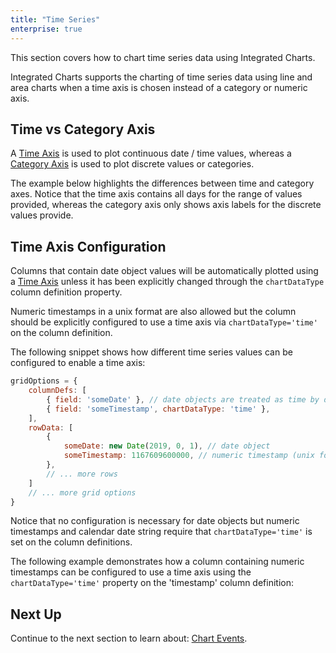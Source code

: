 ```yaml
---
title: "Time Series"
enterprise: true
---
```


This section covers how to chart time series data using Integrated Charts.

Integrated Charts supports the charting of time series data using line and area charts when a time axis is chosen instead of a category or numeric axis.

## Time vs Category Axis

A [Time Axis](../charts-axes/#time-axis) is used to plot continuous date / time values, whereas a [Category Axis](../charts-axes/#category-axis) is used to plot discrete values or
    categories.


The example below highlights the differences between time and category axes. Notice that the time axis contains all
    days for the range of values provided, whereas the category axis only shows axis labels for the discrete values
    provide.


<grid-example title='Time vs Category Axis' name='time-vs-category' type='generated' options='{ "exampleHeight": 740, "enterprise": true, "extras": ["momentjs"] }'></grid-example>

## Time Axis Configuration

Columns that contain date object values will be automatically plotted using a [Time Axis](../charts-axes/#time-axis) unless it has been explicitly changed through the `chartDataType` column definition property.

Numeric timestamps in a unix format are also allowed but the column should be explicitly configured to use a time axis via `chartDataType='time'` on the column definition.

The following snippet shows how different time series values can be configured to enable a time axis:

```js
gridOptions = {
    columnDefs: [
        { field: 'someDate' }, // date objects are treated as time by default
        { field: 'someTimestamp', chartDataType: 'time' },
    ],
    rowData: [
        {
            someDate: new Date(2019, 0, 1), // date object
            someTimestamp: 1167609600000, // numeric timestamp (unix format)
        },
        // ... more rows
    ]
    // ... more grid options
}
```

Notice that no configuration is necessary for date objects but numeric timestamps and calendar date string require
that `chartDataType='time'` is set on the column definitions.


The following example demonstrates how a column containing numeric timestamps can be configured to use a time axis using the `chartDataType='time'` property on the 'timestamp' column definition:


<grid-example title='Time Axis Configuration' name='time-axis-config' type='generated' options='{ "exampleHeight": 740, "enterprise": true, "extras": ["momentjs"] }'></grid-example>


## Next Up

Continue to the next section to learn about: [Chart Events](../integrated-charts-events/).

